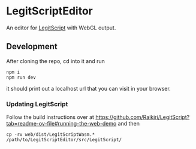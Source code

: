 # LegitScriptEditor

An editor for [LegitScript](https://github.com/Raikiri/LegitScript) with WebGL output.

## Development

After cloning the repo, cd into it and run

```
npm i
npm run dev
```

it should print out a localhost url that you can visit in your browser.


### Updating LegitScript

Follow the build instructions over at https://github.com/Raikiri/LegitScript?tab=readme-ov-file#running-the-web-demo and then

```
cp -rv web/dist/LegitScriptWasm.* /path/to/LegitScriptEditor/src/LegitScript/
```